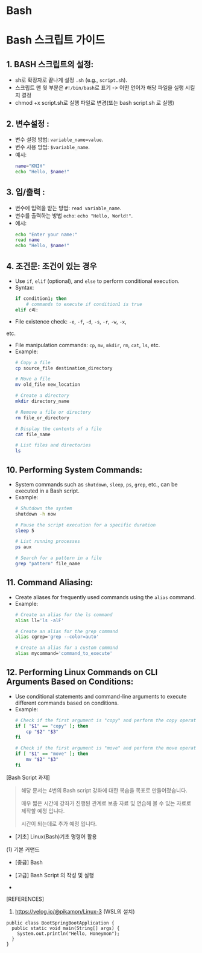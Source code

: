 # Bash
# Bash 스크립트 가이드

## 1. BASH 스크립트의 설정:
- sh로 확장자로 끝나게 설정  `.sh`  (e.g., `script.sh`).
- 스크립트 맨 윗 부분은 `#!/bin/bash`로 표기 -> 어떤 언어가 해당 파일을 실행 시킬지 결정
- chmod +x script.sh로 실행 파일로 변경(또는 bash script.sh 로 실행)

## 2. 변수설정 : 
- 변수 설정 방법: `variable_name=value`.
- 변수 사용 방법: `$variable_name`.
- 예시:
  ```bash
  name="KNIH"
  echo "Hello, $name!"
  ```

## 3. 입/출력 :
- 변수에 입력을 받는 방법: `read variable_name`.
- 변수를 출력하는 방법 `echo`: `echo "Hello, World!"`.
- 예시:
  ```bash
  echo "Enter your name:"
  read name
  echo "Hello, $name!"
  ```

## 4. 조건문: 조건이 있는 경우
- Use `if`, `elif` (optional), and `else` to perform conditional execution.
- Syntax:
  ```bash
  if condition1; then
      # commands to execute if condition1 is true
  elif c리:
- File existence check: `-e`, `-f`, `-d`, `-s`, `-r`, `-w`, `-x`,

 etc.
- File manipulation commands: `cp`, `mv`, `mkdir`, `rm`, `cat`, `ls`, etc.
- Example:
  ```bash
  # Copy a file
  cp source_file destination_directory

  # Move a file
  mv old_file new_location

  # Create a directory
  mkdir directory_name

  # Remove a file or directory
  rm file_or_directory

  # Display the contents of a file
  cat file_name

  # List files and directories
  ls
  ```

## 10. Performing System Commands:
- System commands such as `shutdown`, `sleep`, `ps`, `grep`, etc., can be executed in a Bash script.
- Example:
  ```bash
  # Shutdown the system
  shutdown -h now

  # Pause the script execution for a specific duration
  sleep 5

  # List running processes
  ps aux

  # Search for a pattern in a file
  grep "pattern" file_name
  ```

## 11. Command Aliasing:
- Create aliases for frequently used commands using the `alias` command.
- Example:
  ```bash
  # Create an alias for the ls command
  alias ll='ls -alF'

  # Create an alias for the grep command
  alias cgrep='grep --color=auto'

  # Create an alias for a custom command
  alias mycommand='command_to_execute'
  ```

## 12. Performing Linux Commands on CLI Arguments Based on Conditions:
- Use conditional statements and command-line arguments to execute different commands based on conditions.
- Example:
  ```bash
  # Check if the first argument is "copy" and perform the copy operation
  if [ "$1" == "copy" ]; then
      cp "$2" "$3"
  fi

  # Check if the first argument is "move" and perform the move operation
  if [ "$1" == "move" ]; then
      mv "$2" "$3"
  fi
  ```






















[Bash Script 과제]
> 해당 문서는 4번의 Bash script 강좌에 대한 복습을 목표로 만들어졌습니다.
> 
> 매우 짧은 시간에 강좌가 진행된 관계로 보충 자료 및 연습해 볼 수 있는 자료로 제작할 예정 입니다.
>
> 시간이 되는데로 추가 예정 입니다. 

- [기초] Linux(Bash)기초 명령어 활용

(1) 기본 커맨드






- [중급] Bash 





- [고급] Bash Script 의 작성 및 실행







-






[REFERENCES]
1. https://velog.io/@pikamon/Linux-3 (WSL의 설치)

```
public class BootSpringBootApplication {
  public static void main(String[] args) {
    System.out.println("Hello, Honeymon");
  }
}
```
